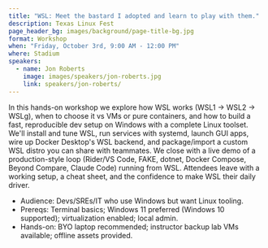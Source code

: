 ```yaml
---
title: "WSL: Meet the bastard I adopted and learn to play with them."
description: Texas Linux Fest
page_header_bg: images/background/page-title-bg.jpg
format: Workshop
when: "Friday, October 3rd, 9:00 AM - 12:00 PM"
where: Stadium
speakers:
  - name: Jon Roberts
    image: images/speakers/jon-roberts.jpg
    link: speakers/jon-roberts/
---
```


In this hands-on workshop we explore how WSL works (WSL1 → WSL2 → WSLg), when
to choose it vs VMs or pure containers, and how to build a fast, reproducible
dev setup on Windows with a complete Linux toolset.  We'll install and tune
WSL, run services with systemd, launch GUI apps, wire up Docker Desktop's WSL
backend, and package/import a custom WSL distro you can share with teammates.
We close with a live demo of a production-style loop (Rider/VS Code, FAKE,
dotnet, Docker Compose, Beyond Compare, Claude Code) running from WSL.
Attendees leave with a working setup, a cheat sheet, and the confidence to make
WSL their daily driver.

* Audience: Devs/SREs/IT who use Windows but want Linux tooling.
* Prereqs: Terminal basics; Windows 11 preferred (Windows 10 supported);
  virtualization enabled; local admin.
* Hands-on: BYO laptop recommended; instructor backup lab VMs available;
  offline assets provided.
